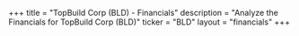 +++
title = "TopBuild Corp (BLD) - Financials"
description = "Analyze the Financials for TopBuild Corp (BLD)"
ticker = "BLD"
layout = "financials"
+++

